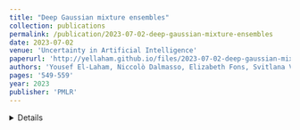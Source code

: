 ```yaml
---
title: "Deep Gaussian mixture ensembles"
collection: publications
permalink: /publication/2023-07-02-deep-gaussian-mixture-ensembles
date: 2023-07-02
venue: 'Uncertainty in Artificial Intelligence'
paperurl: 'http://yellaham.github.io/files/2023-07-02-deep-gaussian-mixture-ensembles.pdf'
authors: 'Yousef El-Laham, Niccolò Dalmasso, Elizabeth Fons, Svitlana Vyetrenko'
pages: '549-559'
year: 2023
publisher: 'PMLR'
---
```


<details>
<summary>Details</summary>
<br>
This work introduces a novel probabilistic deep learning technique called deep Gaussian mixture ensembles (DGMEs),
which enables accurate quantification of both epistemic and aleatoric uncertainty. By assuming the data generating 
process follows that of a Gaussian mixture, DGMEs are capable of approximating complex probability distributions, 
such as heavy-tailed or multimodal distributions. Our contributions include the derivation of an 
expectation-maximization (EM) algorithm used for learning the model parameters, which results in an upper-bound on the 
log-likelihood of training data over that of standard deep ensembles. Additionally, the proposed EM training procedure 
allows for learning of mixture weights, which is not commonly done in ensembles. Our experimental results demonstrate 
that DGMEs outperform state-of-the-art uncertainty quantifying deep learning models in handling complex predictive 
densities.

[Link to paper](http://yellaham.github.io/files/2023-07-02-deep-gaussian-mixture-ensembles.pdf)
</details>


